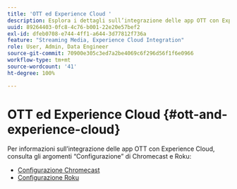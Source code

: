 ```yaml
---
title: 'OTT ed Experience Cloud '
description: Esplora i dettagli sull’integrazione delle app OTT con Experience Cloud.
uuid: 89264403-0fc8-4c76-b001-22e20e57bef2
exl-id: dfeb0708-e744-4ff1-a644-3d77812f736a
feature: "Streaming Media, Experience Cloud Integration"
role: User, Admin, Data Engineer
source-git-commit: 70900e305c3ed7a2be4069c6f296d56f1f6e0966
workflow-type: tm+mt
source-wordcount: '41'
ht-degree: 100%

---
```


# OTT ed Experience Cloud {#ott-and-experience-cloud}

Per informazioni sull’integrazione delle app OTT con Experience Cloud, consulta gli argomenti “Configurazione” di Chromecast e Roku:

* [Configurazione Chromecast ](/help/implementation/media-sdk/setup/set-up-chromecast.md)
* [Configurazione Roku ](/help/implementation/media-sdk/setup/set-up-roku.md)

